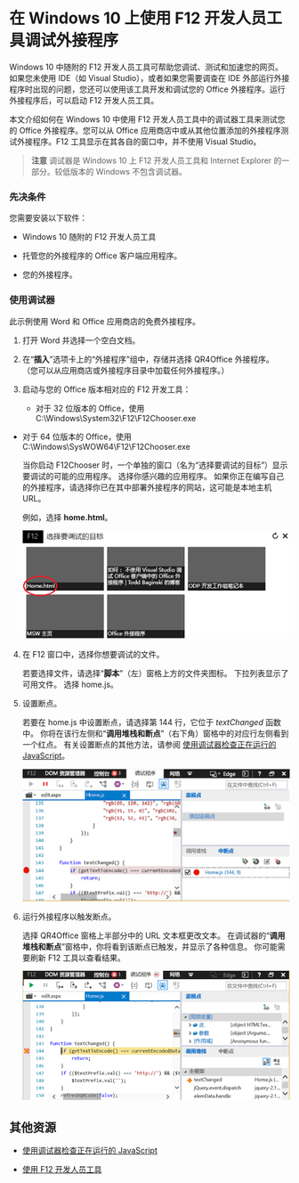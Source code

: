 
# 在 Windows 10 上使用 F12 开发人员工具调试外接程序

Windows 10 中随附的 F12 开发人员工具可帮助您调试、测试和加速您的网页。如果您未使用 IDE（如 Visual Studio），或者如果您需要调查在 IDE 外部运行外接程序时出现的问题，您还可以使用该工具开发和调试您的 Office 外接程序。运行外接程序后，可以启动 F12 开发人员工具。

本文介绍如何在 Windows 10 中使用 F12 开发人员工具中的调试器工具来测试您的 Office 外接程序。您可以从 Office 应用商店中或从其他位置添加的外接程序测试外接程序。F12 工具显示在其各自的窗口中，并不使用 Visual Studio。

 >**注意** 调试器是 Windows 10 上 F12 开发人员工具和 Internet Explorer 的一部分。较低版本的 Windows 不包含调试器。 


### 先决条件

您需要安装以下软件：


- Windows 10 随附的 F12 开发人员工具 
    
- 托管您的外接程序的 Office 客户端应用程序。  
    
- 您的外接程序。  
    
### 使用调试器

此示例使用 Word 和 Office 应用商店的免费外接程序。

1. 打开 Word 并选择一个空白文档。  
    
2. 在“**插入**”选项卡上的“外接程序”组中，存储并选择 QR4Office 外接程序。 （您可以从应用商店或外接程序目录中加载任何外接程序。）
    
3. 启动与您的 Office 版本相对应的 F12 开发工具：
    
      - 对于 32 位版本的 Office，使用 C:\Windows\System32\F12\F12Chooser.exe
    
  - 对于 64 位版本的 Office，使用 C:\Windows\SysWOW64\F12\F12Chooser.exe
    

    当你启动 F12Chooser 时，一个单独的窗口（名为“选择要调试的目标”）显示要调试的可能的应用程序。 选择你感兴趣的应用程序。 如果你正在编写自己的外接程序，请选择你已在其中部署外接程序的网站，这可能是本地主机 URL。 
    
    例如，选择 **home.html**。 
    
    ![F12Chooser 屏幕，指向气泡外接程序](../../images/4f8823a3-595a-4657-83ac-8b235a7ba087.png)

4. 在 F12 窗口中，选择你想要调试的文件。
    
    若要选择文件，请选择“**脚本**”（左）窗格上方的文件夹图标。 下拉列表显示了可用文件。 选择 home.js。
    
5. 设置断点。
    
    若要在 home.js 中设置断点，请选择第 144 行，它位于 _textChanged_ 函数中。 你将在该行左侧和“**调用堆栈和断点**”（右下角）窗格中的对应行左侧看到一个红点。 有关设置断点的其他方法，请参阅 [使用调试器检查正在运行的 JavaScript](https://msdn.microsoft.com/library/dn255007%28v=vs.85%29.aspx)。 
    
    ![断点位于 home.js 文件中的调试程序](../../images/e3cbc7ca-8b21-4ebb-b7a1-93e2364f1d16.png)

6. 运行外接程序以触发断点。
    
    选择 QR4Office 窗格上半部分中的 URL 文本框更改文本。 在调试器的“**调用堆栈和断点**”窗格中，你将看到该断点已触发，并显示了各种信息。 你可能需要刷新 F12 工具以查看结果。
    
    ![结果来自触发断点的调试程序](../../images/e0bcd036-91ce-4509-ae98-6c10b593d61b.png)


## 其他资源



- [使用调试器检查正在运行的 JavaScript](https://msdn.microsoft.com/library/dn255007%28v=vs.85%29.aspx)
    
- [使用 F12 开发人员工具](https://msdn.microsoft.com/en-us/library/bg182326%28v=vs.85%29.aspx)
    
